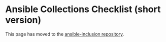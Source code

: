 # Ansible Collections Checklist (short version)

This page has moved to the [ansible-inclusion repository](https://github.com/ansible-collections/ansible-inclusion/blob/main/collection_checklist.md).
